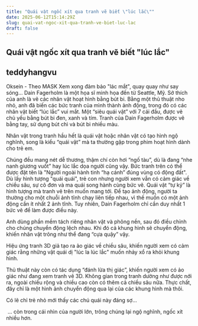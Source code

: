 ```yaml
---
title: "Quái vật ngốc xít qua tranh vẽ biết \"lúc lắc\""
date: 2025-06-12T15:14:29Z
slug: quai-vat-ngoc-xit-qua-tranh-ve-biet-luc-lac
draft: false
---
```


## Quái vật ngốc xít qua tranh vẽ biết "lúc lắc"

## teddyhangvu

Oksein - Theo MASK
Xem xong đảm bảo "lác mắt", quay quay như say sóng...
Dain Fagerholm là một họa sĩ minh họa đến từ Seattle, Mỹ. Sở thích của anh là vẽ các nhân vật hoạt hình bằng bút bi. Bằng một thủ thuật nho nhỏ, anh đã biến các bức tranh của mình thành ảnh động, trong đó có các nhân vật biết “lúc lắc” vui mắt.
​Một “siêu quái vật” với 7 cái đầu, được vẽ chủ yếu bằng bút bi đen, xanh và tím. Tranh của Dain Fagerholm được vẽ bằng tay, sử dụng bút chì và bút bi nhiều màu. 

​Nhân vật trong tranh hầu hết là quái vật hoặc nhân vật có tạo hình ngộ nghĩnh, song là kiểu “quái vật” mà ta thường gặp trong phim hoạt hình dành cho trẻ em.

​Chúng đều mang nét dễ thương, thậm chí còn hơi “ngố tàu”, dù là đang “nhe nanh giương vuốt” hay lúc lắc dọa người cũng vậy. Bức tranh trên có thể được đặt tên là "Người ngoài hành tinh “hạ cánh” đúng vùng có động đất".  
​Dù lấy hình tượng "quái quái", trẻ con nhưng người xem vẫn có cảm giác về chiều sâu, sự cô đơn và ma quái song hành cùng bức vẽ. Quái vật “tự kỷ” là hình tượng mà tranh vẽ trên muốn mang tới.
​Để tạo ảnh động, người ta thường cho một chuỗi ảnh tĩnh chạy liên tiếp nhau, vì thế muốn có một ảnh động cần ít nhất 2 ảnh tĩnh. Tuy nhiên, Dain Fagerholm chỉ cần duy nhất 1 bức vẽ để làm được điều này.

​Anh dùng phần mềm tách riêng nhân vật và phông nền, sau đó điều chỉnh cho chúng chuyển động lệch nhau. 
​Khi đó cả khung hình sẽ chuyển động, khiến nhân vật trông như thể đang “cựa quậy” vậy.

​Hiệu ứng tranh 3D giả tạo ra ảo giác về chiều sâu, khiến người xem có cảm giác rằng những vật quái dị "lúc la lúc lắc" muốn nhảy xổ ra khỏi khung hình.

​Thủ thuật này còn có tác dụng “đánh lừa thị giác”, khiến người xem có ảo giác như đang xem tranh vẽ 3D.
​Không gian trong tranh dường như được nới ra, ngoài chiều rộng và chiều cao còn có thêm cả chiều sâu nữa. 
​Thực chất, đây chỉ là một hình ảnh chuyển động qua lại của các khung hình mà thôi.

​Có lẽ chỉ trẻ nhỏ mới thấy các chú quái này đáng sợ...


​ ... còn trong cái nhìn của người lớn, trông chúng lại ngộ nghĩnh, ngốc xít nhiều hơn.